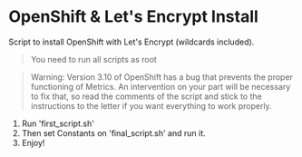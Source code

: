 # OpenShift & Let's Encrypt Install

Script to install OpenShift with Let's Encrypt (wildcards included).

> You need to run all scripts as root

> Warning:
> Version 3.10 of OpenShift has a bug that prevents the proper functioning of Metrics.
> An intervention on your part will be necessary to fix that, so read the comments of the script and stick to the 
> instructions to the letter if you want everything to work properly.

1. Run 'first_script.sh' 
2. Then set Constants on 'final_script.sh' and run it.
3. Enjoy!
